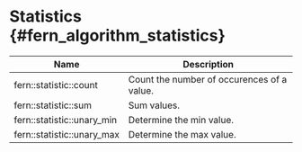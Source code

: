 Statistics         {#fern_algorithm_statistics}
==========

Name                       | Description
-------------------------- | -----------
fern::statistic::count     | Count the number of occurences of a value.
fern::statistic::sum       | Sum values.
fern::statistic::unary_min | Determine the min value.
fern::statistic::unary_max | Determine the max value.
